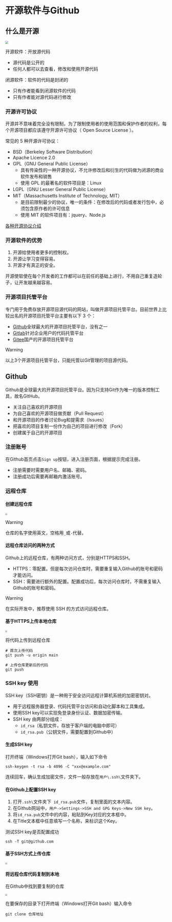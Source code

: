 # 开源软件与Github

##  什么是开源

<img src="https://raw.githubusercontent.com/hughxusu/lesson-knowledge/develop/images/git/Open-Source-vs.-Closed-Source.jpg" style="zoom: 55%;" />

开源软件：开放源代码

* 源代码是公开的
* 任何人都可以去查看，修改和使用开源代码

闭源软件：软件的代码是封闭的

* 只有作者能看到闭源软件的代码
* 只有作者能对源代码进行修改

### 开源许可协议

开源并不意味着完全没有限制，为了限制使用者的使用范围和保护作者的权利，每个开源项目都应该遵守开源许可协议（ Open Source License ）。

常见的 5 种开源许可协议：

* BSD（Berkeley Software Distribution）
* Apache Licence 2.0
* GPL（GNU General Public License）
  * 具有传染性的一种开源协议，不允许修改后和衍生的代码做为闭源的商业软件发布和销售
  * 使用 GPL 的最著名的软件项目是：Linux
* LGPL（GNU Lesser General Public License）
* MIT（Massachusetts Institute of Technology, MIT）
  * 是目前限制最少的协议，唯一的条件：在修改后的代码或者发行包中，必须包含原作者的许可信息
  * 使用 MIT 的软件项目有：jquery、Node.js

[各种开源协议介绍](https://www.runoob.com/w3cnote/open-source-license.html)

### 开源软件的优势

1. 开源给使用者更多的控制权。
2. 开源让学习变得容易。
3. 开源才有真正的安全。

开源使软使在每个开发者的工作都可以在前任的基础上进行，不用自己重复造轮子，让开发越来越容易。

### 开源项目托管平台

专门用于免费存放开源项目源代码的网站，叫做开源项目托管平台。目前世界上比较出名的开源项目托管平台主要有以下 3 个：

*  [Github](https://github.com/)全球最大的开源项目托管平台，没有之一
* [Gitlab](https://gitlab.cn/)针对企业用户的代码托管平台
* [Gitee](https://gitee.com/)国产的开源项目托管平台

> [!warning]
>
> 以上3个开源项目托管平台，只能托管以Git管理的项目源代码。

## Github

Github是全球最大的开源项目托管平台。因为只支持Git作为唯一的版本控制工具，故名GitHub。

* 关注自己喜欢的开源项目
* 为自己喜欢的开源项目做贡献（Pull Request）
* 和开源项目的作者讨论Bug和提需求（Issues）
* 把喜欢的项目复制一份作为自己的项目进行修改（Fork）
* 创建属于自己的开源项目

### 注册账号

在Github首页点击`Sign up`按钮，进入注册页面，根据提示完成注册。

* 注册需要时需要用户名、邮箱、密码。
* 注册成功后需要再邮箱内激活账号。

### 远程仓库

#### 创建远程仓库

<img src="https://raw.githubusercontent.com/hughxusu/lesson-knowledge/develop/images/git/Xnip2024-11-13_14-31-46.jpg" style="zoom:35%;" />

> [!warning]
>
> 仓库的名字使用英文，空格用`_`或`-`代替。

#### 远程仓库访问的两种方式

Github上的远程仓库，有两种访问方式，分别是HTTPS和SSH。

* HTTPS：零配置。但是每次访问仓库时，需要重复输入Github的账号和密码才能访问。
* SSH：需要进行额外的配置。配置成功后，每次访问仓库时，不需重复输入Github的账号和密码。

> [!warning]
>
> 在实际开发中，推荐使用 SSH 的方式访问远程仓库。

#### 基于HTTPS上传本地仓库

<img src="https://raw.githubusercontent.com/hughxusu/lesson-knowledge/develop/images/git/Xnip2024-11-13_14-55-10.jpg" style="zoom:35%;" />

将代码上传到远程仓库

```shell
# 首次上传代码
git push -u origin main

# 上传仓库更新后的代码
git push
```

### SSH key 使用

SSH key（SSH密钥）是一种用于安全访问远程计算机系统的加密密钥对。

* 用于远程服务器登录、代码托管平台访问和自动化脚本和工具集成。
* 使用SSH key可以实现免登录身份认证、数据加密传输。
* SSH key 由两部分组成：
  * `id_rsa`（私钥文件，存放于客户端的电脑中即可）
  * `id_rsa.pub`（公钥文件，需要配置到Github中）

#### 生成SSH key

打开终端（Windows打开Git bash），输入如下命令

```shell
ssh-keygen -t rsa -b 4096 -C "xxx@example.com"
```

连续回车，确认生成加密文件，文件一般存放在`用户\.ssh\`文件夹下。

#### 在Github上配置SSH key

1. 打开`.ssh\`文件夹下` id_rsa.pub`文件，复制里面的文本内容。
2. 在Github网站中，`用户->Settings->SSH and GPG Keys->New SSH key`。
3. 将`id_rsa.pub`文件中的内容，粘贴到Key对应的文本框中。
4. 在Title文本框中任意填写一个名称，来标识这个Key。

测试SSH key是否配置成功

```shell
ssh -T git@github.com
```

#### 基于SSH方式上传仓库

<img src="https://raw.githubusercontent.com/hughxusu/lesson-knowledge/develop/images/git/Xnip2024-11-13_15-45-52.jpg" style="zoom:35%;" />

#### 将远程仓库代码复制到本地

在Github中找到要复制的仓库

<img src="https://raw.githubusercontent.com/hughxusu/lesson-knowledge/develop/images/git/Xnip2024-11-13_16-03-53.jpg" style="zoom:35%;" />

在要保存的目录下打开终端（Windows打开Git bash）输入命令

```shell
git clone 仓库地址
```

